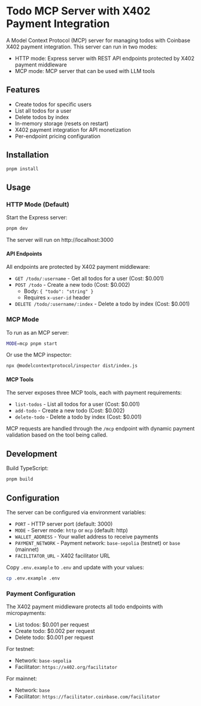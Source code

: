 # Todo MCP Server with X402 Payment Integration

A Model Context Protocol (MCP) server for managing todos with Coinbase X402 payment integration. This server can run in two modes:
- HTTP mode: Express server with REST API endpoints protected by X402 payment middleware
- MCP mode: MCP server that can be used with LLM tools

## Features

- Create todos for specific users
- List all todos for a user  
- Delete todos by index
- In-memory storage (resets on restart)
- X402 payment integration for API monetization
- Per-endpoint pricing configuration

## Installation

```bash
pnpm install
```

## Usage

### HTTP Mode (Default)

Start the Express server:

```bash
pnpm dev
```

The server will run on http://localhost:3000

#### API Endpoints

All endpoints are protected by X402 payment middleware:

- `GET /todo/:username` - Get all todos for a user (Cost: $0.001)
- `POST /todo` - Create a new todo (Cost: $0.002)
  - Body: `{ "todo": "string" }`
  - Requires `x-user-id` header
- `DELETE /todo/:username/:index` - Delete a todo by index (Cost: $0.001)

### MCP Mode

To run as an MCP server:

```bash
MODE=mcp pnpm start
```

Or use the MCP inspector:

```bash
npx @modelcontextprotocol/inspector dist/index.js
```

#### MCP Tools

The server exposes three MCP tools, each with payment requirements:
- `list-todos` - List all todos for a user (Cost: $0.001)
- `add-todo` - Create a new todo (Cost: $0.002)
- `delete-todo` - Delete a todo by index (Cost: $0.001)

MCP requests are handled through the `/mcp` endpoint with dynamic payment validation based on the tool being called.

## Development

Build TypeScript:

```bash
pnpm build
```

## Configuration

The server can be configured via environment variables:
- `PORT` - HTTP server port (default: 3000)
- `MODE` - Server mode: `http` or `mcp` (default: http)
- `WALLET_ADDRESS` - Your wallet address to receive payments
- `PAYMENT_NETWORK` - Payment network: `base-sepolia` (testnet) or `base` (mainnet)
- `FACILITATOR_URL` - X402 facilitator URL

Copy `.env.example` to `.env` and update with your values:

```bash
cp .env.example .env
```

### Payment Configuration

The X402 payment middleware protects all todo endpoints with micropayments:
- List todos: $0.001 per request
- Create todo: $0.002 per request  
- Delete todo: $0.001 per request

For testnet:
- Network: `base-sepolia`
- Facilitator: `https://x402.org/facilitator`

For mainnet:
- Network: `base`
- Facilitator: `https://facilitator.coinbase.com/facilitator`